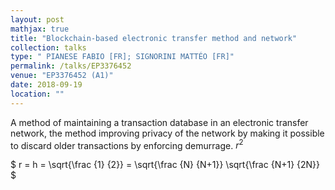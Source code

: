 ```yaml
---
layout: post
mathjax: true
title: "Blockchain-based electronic transfer method and network"
collection: talks
type: "	PIANESE FABIO [FR]; SIGNORINI MATTÉO [FR]"
permalink: /talks/EP3376452
venue: "EP3376452 (A1)"
date: 2018-09-19
location: ""
---
```


A method of maintaining a transaction database in an electronic transfer network, the method improving privacy of the network by making it possible to discard older transactions by enforcing demurrage. $r^2$

$ r = h = \sqrt{\frac {1} {2}} = \sqrt{\frac {N} {N+1}} \sqrt{\frac {N+1} {2N}} $

